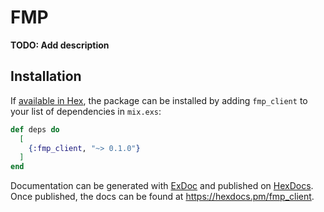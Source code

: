 # FMP 

**TODO: Add description**

## Installation

If [available in Hex](https://hex.pm/docs/publish), the package can be installed
by adding `fmp_client` to your list of dependencies in `mix.exs`:

```elixir
def deps do
  [
    {:fmp_client, "~> 0.1.0"}
  ]
end
```

Documentation can be generated with [ExDoc](https://github.com/elixir-lang/ex_doc)
and published on [HexDocs](https://hexdocs.pm). Once published, the docs can
be found at <https://hexdocs.pm/fmp_client>.

